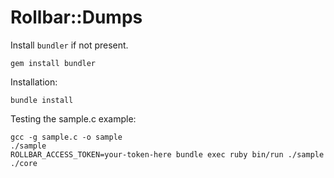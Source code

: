 # Rollbar::Dumps

Install `bundler` if not present.

```shell
gem install bundler
```

Installation:

```shell
bundle install
```

Testing the sample.c example:

```shell
gcc -g sample.c -o sample
./sample
ROLLBAR_ACCESS_TOKEN=your-token-here bundle exec ruby bin/run ./sample ./core
```

